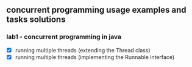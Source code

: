 ## concurrent programming usage examples and tasks solutions

### lab1 - concurrent programming in java
- [x] running multiple threads (extending the Thread class)
- [x] running multiple threads (implementing the Runnable interface)
